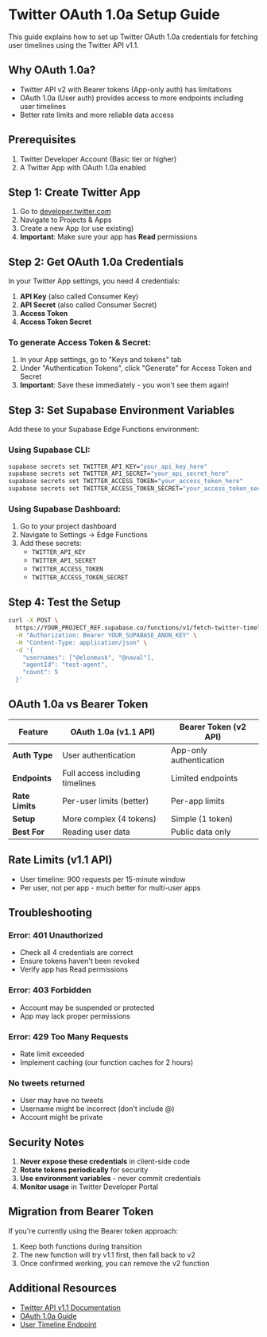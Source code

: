 # Twitter OAuth 1.0a Setup Guide

This guide explains how to set up Twitter OAuth 1.0a credentials for fetching user timelines using the Twitter API v1.1.

## Why OAuth 1.0a?

- Twitter API v2 with Bearer tokens (App-only auth) has limitations
- OAuth 1.0a (User auth) provides access to more endpoints including user timelines
- Better rate limits and more reliable data access

## Prerequisites

1. Twitter Developer Account (Basic tier or higher)
2. A Twitter App with OAuth 1.0a enabled

## Step 1: Create Twitter App

1. Go to [developer.twitter.com](https://developer.twitter.com)
2. Navigate to Projects & Apps
3. Create a new App (or use existing)
4. **Important**: Make sure your app has **Read** permissions

## Step 2: Get OAuth 1.0a Credentials

In your Twitter App settings, you need 4 credentials:

1. **API Key** (also called Consumer Key)
2. **API Secret** (also called Consumer Secret)  
3. **Access Token**
4. **Access Token Secret**

### To generate Access Token & Secret:

1. In your App settings, go to "Keys and tokens" tab
2. Under "Authentication Tokens", click "Generate" for Access Token and Secret
3. **Important**: Save these immediately - you won't see them again!

## Step 3: Set Supabase Environment Variables

Add these to your Supabase Edge Functions environment:

### Using Supabase CLI:
```bash
supabase secrets set TWITTER_API_KEY="your_api_key_here"
supabase secrets set TWITTER_API_SECRET="your_api_secret_here"
supabase secrets set TWITTER_ACCESS_TOKEN="your_access_token_here"
supabase secrets set TWITTER_ACCESS_TOKEN_SECRET="your_access_token_secret_here"
```

### Using Supabase Dashboard:
1. Go to your project dashboard
2. Navigate to Settings → Edge Functions
3. Add these secrets:
   - `TWITTER_API_KEY`
   - `TWITTER_API_SECRET`
   - `TWITTER_ACCESS_TOKEN`
   - `TWITTER_ACCESS_TOKEN_SECRET`

## Step 4: Test the Setup

```bash
curl -X POST \
  https://YOUR_PROJECT_REF.supabase.co/functions/v1/fetch-twitter-timeline \
  -H "Authorization: Bearer YOUR_SUPABASE_ANON_KEY" \
  -H "Content-Type: application/json" \
  -d '{
    "usernames": ["@elonmusk", "@naval"],
    "agentId": "test-agent",
    "count": 5
  }'
```

## OAuth 1.0a vs Bearer Token

| Feature | OAuth 1.0a (v1.1 API) | Bearer Token (v2 API) |
|---------|----------------------|----------------------|
| **Auth Type** | User authentication | App-only authentication |
| **Endpoints** | Full access including timelines | Limited endpoints |
| **Rate Limits** | Per-user limits (better) | Per-app limits |
| **Setup** | More complex (4 tokens) | Simple (1 token) |
| **Best For** | Reading user data | Public data only |

## Rate Limits (v1.1 API)

- User timeline: 900 requests per 15-minute window
- Per user, not per app - much better for multi-user apps

## Troubleshooting

### Error: 401 Unauthorized
- Check all 4 credentials are correct
- Ensure tokens haven't been revoked
- Verify app has Read permissions

### Error: 403 Forbidden  
- Account may be suspended or protected
- App may lack proper permissions

### Error: 429 Too Many Requests
- Rate limit exceeded
- Implement caching (our function caches for 2 hours)

### No tweets returned
- User may have no tweets
- Username might be incorrect (don't include @)
- Account might be private

## Security Notes

1. **Never expose these credentials** in client-side code
2. **Rotate tokens periodically** for security
3. **Use environment variables** - never commit credentials
4. **Monitor usage** in Twitter Developer Portal

## Migration from Bearer Token

If you're currently using the Bearer token approach:

1. Keep both functions during transition
2. The new function will try v1.1 first, then fall back to v2
3. Once confirmed working, you can remove the v2 function

## Additional Resources

- [Twitter API v1.1 Documentation](https://developer.twitter.com/en/docs/twitter-api/v1)
- [OAuth 1.0a Guide](https://developer.twitter.com/en/docs/authentication/oauth-1-0a)
- [User Timeline Endpoint](https://developer.twitter.com/en/docs/twitter-api/v1/tweets/timelines/api-reference/get-statuses-user_timeline)